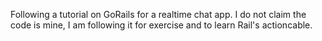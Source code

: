 Following a tutorial on GoRails for a realtime chat app. I do not claim the code is mine, I am following it for exercise and to learn Rail's actioncable.
